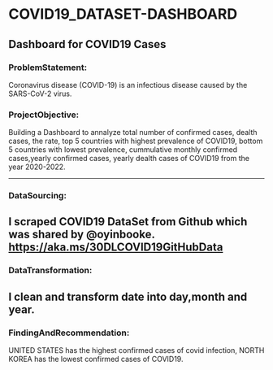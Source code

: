 
# COVID19_DATASET-DASHBOARD
Dashboard for COVID19 Cases
---
### ProblemStatement:
Coronavirus disease (COVID-19) is an infectious disease caused by the SARS-CoV-2 virus.
### ProjectObjective: 
Building a Dashboard to annalyze total number of confirmed cases, dealth cases, the rate, top 5 countries with highest prevalence of COVID19, bottom 5 countries with lowest prevalence, cummulative monthly confirmed cases,yearly confirmed cases, yearly dealth cases of COVID19 from the year 2020-2022. 

---
### DataSourcing:
I scraped COVID19 DataSet from Github which was shared by @oyinbooke. https://aka.ms/30DLCOVID19GitHubData
---
###  DataTransformation:
I clean and transform date into day,month and year.
---
### FindingAndRecommendation:
UNITED STATES has the highest confirmed cases of covid infection, NORTH KOREA has the lowest confirmed cases of COVID19.

